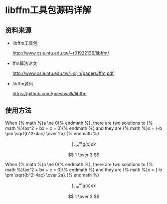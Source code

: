 # libffm工具包源码详解

## 资料来源

* libffm工具包

  http://www.csie.ntu.edu.tw/~r01922136/libffm/

* ffm算法论文

  http://www.csie.ntu.edu.tw/~cjlin/papers/ffm.pdf

* libffm源码

  https://github.com/guestwalk/libffm


## 使用方法

When {% math %}a \ne 0{% endmath %}, there are two solutions to {% math %}(ax^2 + bx + c = 0){% endmath %} and they are {% math %}x = {-b \pm \sqrt{b^2-4ac} \over 2a}.{% endmath %}

$$ \int_{-\infty}^\infty g(x) dx $$

$$ 1 \over 3 $$



When {% math %}a \ne 0{% endmath %}, there are two solutions to {% math %}(ax^2 + bx + c = 0){% endmath %} and they are {% math %}x = {-b \pm \sqrt{b^2-4ac} \over 2a}.{% endmath %}

$$ \int_{-\infty}^\infty g(x) dx $$

$$ 1 \over 3 $$

